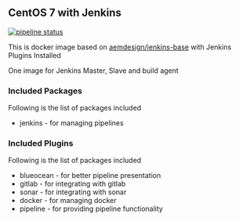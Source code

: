 ## CentOS 7 with Jenkins

[![pipeline status](https://gitlab.com/aem.design/jenkins/badges/master/pipeline.svg)](https://gitlab.com/aem.design/jenkins/commits/master)

This is docker image based on [aemdesign/jenkins-base](https://hub.docker.com/r/aemdesign/jenkins-base/) with Jenkins Plugins Installed

One image for Jenkins Master, Slave and build agent

### Included Packages

Following is the list of packages included

* jenkins               - for managing pipelines

### Included Plugins

Following is the list of packages included

* blueocean             - for better pipeline presentation
* gitlab                - for integrating with gitlab
* sonar                 - for integrating with sonar
* docker                - for managing docker
* pipeline              - for providing pipeline functionality

